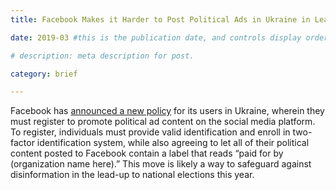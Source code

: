 ```yaml
---
title: Facebook Makes it Harder to Post Political Ads in Ukraine in Lead up Elections

date: 2019-03 #this is the publication date, and controls display order.

# description: meta description for post.

category: brief

---
```


Facebook has [announced a new policy][link] for its users in Ukraine, wherein they must register to promote political ad content on the social media platform. To register, individuals must provide valid identification and enroll in two-factor identification system, while also agreeing to let all of their political content posted to Facebook contain a label that reads “paid for by (organization name here).” This move is likely a way to safeguard against disinformation in the lead-up to national elections this year.

[link]: https://www.facebook.com/business/m/one-sheeters/ads-with-political-content-ukraine?__tn__=-UKH-R
